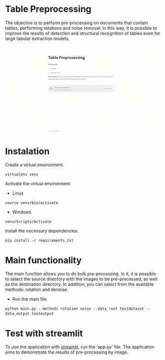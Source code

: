 # Table Preprocessing

The objective is to perform pre-processing on documents that contain tables, performing rotations and noise removal. In this way, it is possible to improve the results of detection and structural recognition of tables even for large tabular extraction models.

![](https://github.com/paulosantosneto/table-preprocessing/blob/main/app.gif)

# Instalation

Create a virtual environment.
```
virtualenv venv
```
Activate the virtual environment.
- Linux
```
source venv/bin/activate
```
- Windows
```
venv/Scripts/Activate
```
Install the necessary dependencies.
```
pip install -r requirements.txt
```

# Main functionality
The main function allows you to do bulk pre-processing. In it, it is possible to select the source directory with the images to be pre-processed, as well as the destination directory. In addition, you can select from the available methods: rotation and denoise.

- Run the main file.
```
python main.py --methods rotation noise --data_root testdataset --data_output testoutput
```

# Test with streamlit

To use the application with [streamlit](https://streamlit.io), run the 'app.py' file. The application aims to demonstrate the results of pre-processing by image.
